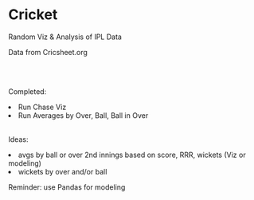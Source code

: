 # Cricket
Random Viz &amp; Analysis of IPL Data

Data from Cricsheet.org

<br>
<br>

Completed:
<li> Run Chase Viz
<li> Run Averages by Over, Ball, Ball in Over

<br>
<br>

Ideas: 

<li> avgs by ball or over 2nd innings based on score, RRR, wickets (Viz or modeling) 
<li> wickets by over and/or ball


Reminder: use Pandas for modeling
